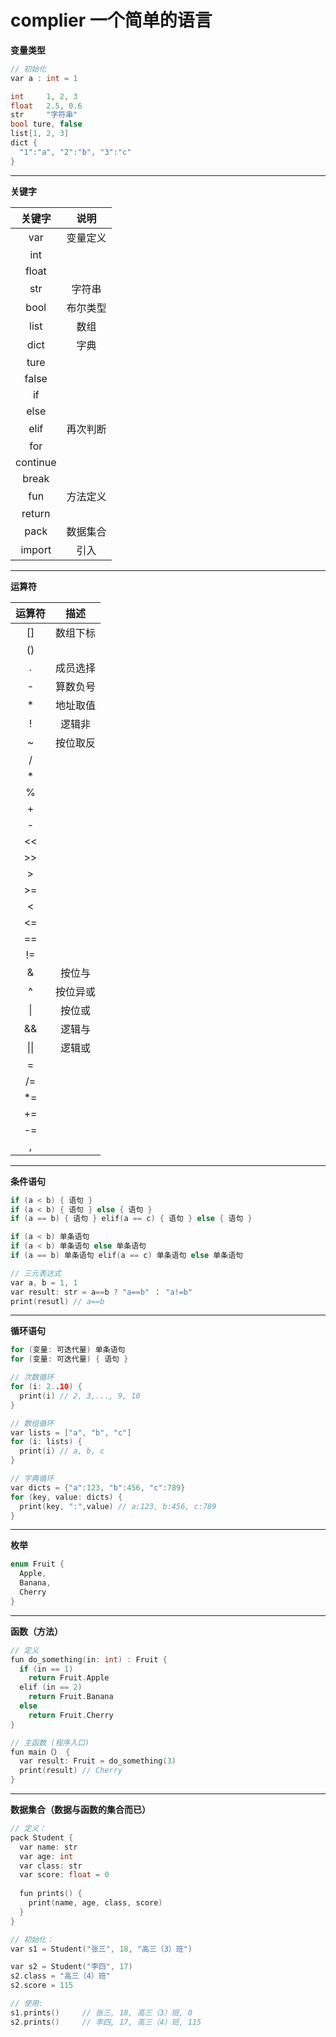 # complier 一个简单的语言

**变量类型**

```c
// 初始化 
var a : int = 1

int     1, 2, 3
float   2.5, 0.6
str     "字符串"
bool ture, false
list[1, 2, 3]
dict {
  "1":"a", "2":"b", "3":"c"
}
```

---
**关键字**

|   关键字    |  说明  |
|:--------:|:----:|
|   var    | 变量定义 |
|   int    |      |
|  float   |      |
|   str    | 字符串  |
|   bool   | 布尔类型 |
|   list   |  数组  |
|   dict   |  字典  |
|   ture   |      |
|  false   |      |
|    if    |      |
|   else   |      |
|   elif   | 再次判断 |
|   for    |      |
| continue |      |
|  break   |      |
|   fun    | 方法定义 |
|  return  |      |
|   pack   | 数据集合 |
|  import  |  引入  |

---
**运算符**

|     运算符      |  描述  |
|:------------:|:----:|
|      []      | 数组下标 |
|      ()      |      |
|      .       | 成员选择 |
|      -       | 算数负号 |
|      *       | 地址取值 |
|      !       | 逻辑非  |
|      ~       | 按位取反 |
|      /       |      |
|      *       |      |
|      %       |      |
|      +       |      |
|      -       |      |
|      <<      |      |
|     \>>      |      |
|      \>      |      |
|     \>=      |      |
|      <       |      |
|      <=      |      |
|      ==      |      |
|      !=      |      |
|      &       | 按位与  |
|      ^       | 按位异或 |
|    &#124;    | 按位或  |
|      &&      | 逻辑与  |
| &#124;&#124; | 逻辑或  |
|      =       |      |
|      /=      |      |
|      *=      |      |
|      +=      |      |
|      -=      |      |
|      ,       |      |

---
**条件语句**

```c
if (a < b) { 语句 }
if (a < b) { 语句 } else { 语句 }
if (a == b) { 语句 } elif(a == c) { 语句 } else { 语句 }

if (a < b) 单条语句
if (a < b) 单条语句 else 单条语句
if (a == b) 单条语句 elif(a == c) 单条语句 else 单条语句

// 三元表达式
var a, b = 1, 1
var result: str = a==b ? "a==b" ： "a!=b"
print(resutl) // a==b
```

---
**循环语句**

```c
for (变量: 可迭代量) 单条语句
for (变量: 可迭代量) { 语句 }

// 次数循环
for (i: 2..10) { 
  print(i) // 2, 3,..., 9, 10
}

// 数组循环
var lists = ["a", "b", "c"]
for (i: lists) { 
  print(i) // a, b, c
}

// 字典循环
var dicts = {"a":123, "b":456, "c":789}
for (key, value: dicts) { 
  print(key, ":",value) // a:123, b:456, c:789
}
```

---
**枚举**

```c
enum Fruit {
  Apple,
  Banana,
  Cherry
}
```

---
**函数（方法）**

```c
// 定义
fun do_something(in: int) : Fruit {
  if (in == 1)
    return Fruit.Apple
  elif (in == 2)
    return Fruit.Banana
  else
    return Fruit.Cherry
}

// 主函数 (程序入口)
fun main（） {
  var result: Fruit = do_something(3)
  print(result) // Cherry
}
```

---
**数据集合（数据与函数的集合而已）**

```c
// 定义：
pack Student {
  var name: str
  var age: int
  var class: str
  var score: float = 0
  
  fun prints() {
    print(name, age, class, score)
  }
}

// 初始化：
var s1 = Student("张三", 18, "高三（3）班")

var s2 = Student("李四", 17)
s2.class = "高三（4）班"
s2.score = 115

// 使用:
s1.prints()     // 张三, 18, 高三（3）班, 0
s2.prints()     // 李四, 17, 高三（4）班, 115
```
 